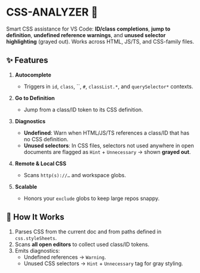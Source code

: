 # CSS-ANALYZER 🚀

Smart CSS assistance for VS Code: **ID/class completions**, **jump to definition**, **undefined reference warnings**, and **unused selector highlighting** (grayed out). Works across HTML, JS/TS, and CSS-family files.

## ✨ Features

1. **Autocomplete**
   - Triggers in `id`, `class`, ``, `#`, `classList.*`, and `querySelector*` contexts.

2. **Go to Definition**
   - Jump from a class/ID token to its CSS definition.

3. **Diagnostics**
   - **Undefined**: Warn when HTML/JS/TS references a class/ID that has no CSS definition.
   - **Unused selectors**: In CSS files, selectors not used anywhere in open documents are flagged as `Hint` + `Unnecessary` → shown **grayed out**.

4. **Remote & Local CSS**
   - Scans `http(s)://…` and workspace globs.

5. **Scalable**
   - Honors your `exclude` globs to keep large repos snappy.

## 🧠 How It Works

1. Parses CSS from the current doc and from paths defined in `css.styleSheets`.
2. Scans **all open editors** to collect used class/ID tokens.
3. Emits diagnostics:
   - Undefined references → `Warning`.
   - Unused CSS selectors → `Hint` + `Unnecessary` tag for gray styling.
